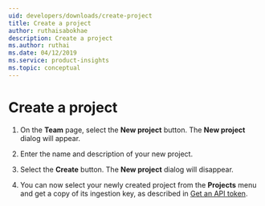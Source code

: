 ```yaml
---
uid: developers/downloads/create-project
title: Create a project
author: ruthaisabokhae
description: Create a project
ms.author: ruthai
ms.date: 04/12/2019
ms.service: product-insights
ms.topic: conceptual
---
```

# Create a project

1. On the **Team** page, select the **New project** button. The **New project** dialog will appear.

2. Enter the name and description of your new project.

3. Select the **Create** button. The **New project** dialog will disappear.

4. You can now select your newly created project from the **Projects** menu and get a copy of its ingestion key, as described in [Get an API token](xref:developers/downloads/api-token).
